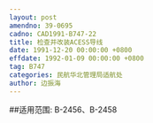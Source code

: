 ```yaml
---
layout: post
amendno: 39-0695
cadno: CAD1991-B747-22
title: 检查并改装ACESS导线
date: 1991-12-20 00:00:00 +0800
effdate: 1992-01-09 00:00:00 +0800
tag: B747
categories: 民航华北管理局适航处
author: 边振海
---
```


##适用范围:
B-2456、B-2458

